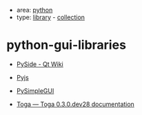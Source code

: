 - area: [python](python.md)
- type: [library](library) - [collection](collection) 

# python-gui-libraries


* [PySide  - Qt Wiki](https://wiki.qt.io/PySide_Downloads)

* [Pyjs](http://pyjs.org/)

* [PySimpleGUI](https://pysimplegui.readthedocs.io/en/latest/)

* [Toga — Toga 0.3.0.dev28 documentation](https://toga.readthedocs.io/en/latest/index.html)

